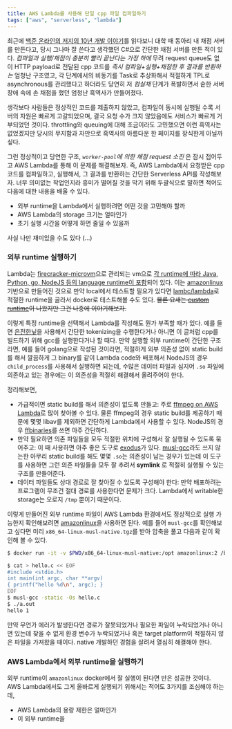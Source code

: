 ```yaml
---
title: AWS Lambda를 사용해 단일 cpp 파일 컴파일하기
tags: ["aws", "serverless", "lambda"]
---
```


최근에 [백준 온라인의 저지의 10년 개발 이야기](https://startlink.blog/category/스타트링크/baekjoon-online-judge/boj-10-years/)를 읽다보니 대학 때 동아리 내 채점 서버를 만든다고, 당시 그나마 잘 쓴다고 생각했던 C#으로 간단한 채점 서버를 만든 적이 있다. _컴파일과 실행/채점이 충분히 빨리 끝난다는 가정 하에_ 무려 request queue도 없이 HTTP payload로 전달된 cpp 코드를 _즉시 컴파일+실행+채점한 후 결과를 반환하는_ 엄청난 구조였고, 각 단계에서의 비동기를 Task로 추상화해서 적절하게 TPL로 asynchronous를 관리했다고 하더라도 당연히 저 _컴실채_ 단계가 폭발하면서 숱한 서버 장애 속에 손 채점을 했던 엄청난 흑역사가 만들어졌다.

생각보다 사람들은 정상적인 코드를 제출하지 않았고, 컴파일이 동시에 실행될 수록 서버의 자원은 빠르게 고갈되었으며, 결국 요청 수가 크지 않았음에도 서비스가 빠르게 거부되었던 것이다. throttling와 queuing에 대해 조금이라도 고민했으면 이런 흑역사는 없었겠지만 당시의 무지함과 자만으로 흑역사의 아름다운 한 페이지를 장식한게 아닐까 싶다.

그런 정상적이고 당연한 구조, _`worker-pool`에 의한 채점 request 소진_ 은 잠시 접어두고 AWS Lambda를 통해 이 문제를 해결해보자. 즉, AWS Lambda에서 요청받은 cpp 코드를 컴파일하고, 실행해서, 그 결과를 반환하는 간단한 Serverless API를 작성해보자. 너무 의미없는 작업인지라 흥미가 떨어질 것을 막기 위해 두괄식으로 말하면 적어도 다음에 대한 내용을 배울 수 있다.

- 외부 runtime을 Lambda에서 실행하려면 어떤 것을 고민해야 할까
- AWS Lambda의 storage 크기는 얼마인가
- 초기 실행 시간을 어떻게 하면 줄일 수 있을까

사실 나만 재미있을 수도 있다 (...)

### 외부 runtime 실행하기

Lambda는 [firecracker-microvm](https://github.com/firecracker-microvm/firecracker)으로 관리되는 vm으로 [각 runtime에 따라 Java, Python, go, NodeJS 등의 language runtime이 포함](https://docs.aws.amazon.com/lambda/latest/dg/lambda-runtimes.html)되어 있다. 이는 [amazonlinux](https://hub.docker.com/_/amazonlinux) 기반으로 만들어진 것으로 만약 local에서 테스트할 필요가 있다면 [lambc/lambda](https://github.com/lambci/docker-lambda)로 적절한 runtime을 골라서 docker로 테스트해볼 수도 있다. ~~물론 요새는 [custom runtime](https://docs.aws.amazon.com/lambda/latest/dg/runtimes-walkthrough.html)이 나왔지만 그건 나중에 이야기해보자.~~

이렇게 특정 runtime을 선택해서 Lambda를 작성해도 뭔가 부족할 때가 있다. 예를 들면 [은전한닢](http://eunjeon.blogspot.com/)을 사용해서 간단한 tokenizing을 수행한다거나 아니면 이 글처럼 cpp를 빌드하기 위해 gcc를 실행한다거나 할 때다. 만약 실행할 외부 runtime이 간단한 구조라면, 예를 들어 golang으로 작성된 것이라면, 적절하게 외부 의존성 없이 static build를 해서 깔끔하게 그 binary를 같이 Lambda code와 배포해서 NodeJS의 경우 `child_process`를 사용해서 실행하면 되는데, 수많은 데이터 파일과 심지어 `.so` 파일에 의존하고 있는 경우에는 이 의존성을 적절히 해결해서 올려주어야 한다.

정리해보면,

- 가급적이면 static build를 해서 의존성이 없도록 만들고: 주로 [ffmpeg on AWS Lambda](https://intoli.com/blog/transcoding-on-aws-lambda/)로 많이 찾아볼 수 있다. 물론 ffmpeg의 경우 static build를 제공하기 때문에 몇몇 libav를 제외하면 간단하게 Lambda에서 사용할 수 있다. NodeJS의 경우 [ffbinaries](https://www.npmjs.com/package/ffbinaries)를 쓰면 아주 간단하다.
- 만약 필요하면 의존 파일들을 모두 적절한 위치에 구성해서 잘 실행될 수 있도록 묶어주고: 이 때 사용하면 아주 좋은 도구로 [exodus](https://github.com/intoli/exodus)가 있다. [musl-gcc](https://www.musl-libc.org/)라도 쓰지 않는한 아무리 static build를 해도 몇몇 `.so`는 의존성이 남는 경우가 있는데 이 도구를 사용하면 그런 의존 파일들을 모두 잘 추려서 **symlink** 로 적절히 실행될 수 있는 구조를 만들어준다.
- 데이터 파일들도 상대 경로로 잘 찾아질 수 있도록 구성해야 한다: 만약 배포하려는 프로그램이 무조건 절대 경로를 사용한다면 문제가 크다. Lambda에서 writable한 storage는 오로지 `/tmp` 뿐이기 때문이다.

이렇게 만들어진 외부 runtime 파일이 AWS Lambda 환경에서도 정상적으로 실행 가능한지 확인해보려면 [amazonlinux](https://hub.docker.com/_/amazonlinux)을 사용하면 된다. 예를 들어 `musl-gcc`를 확인해보고 싶다면 미리 `x86_64-linux-musl-native.tgz`를 받아 압축을 풀고 다음과 같이 확인해 볼 수 있다.

```bash
$ docker run -it -v $PWD/x86_64-linux-musl-native:/opt amazonlinux:2 /bin/sh

$ cat > hello.c << EOF
#include <stdio.h>
int main(int argc, char **argv)
{ printf("hello %d\n", argc); }
EOF
$ musl-gcc -static -Os hello.c
$ ./a.out
hello 1
```

만약 무언가 에러가 발생한다면 경로가 잘못되었거나 필요한 파일이 누락되었거나 아니면 있는데 찾을 수 없게 환경 변수가 누락되었거나 혹은 target platform이 적절하지 않은 파일을 가져왔을 때이다. native 개발하던 경험을 살려서 열심히 해결해야 한다.

### AWS Lambda에서 외부 runtime을 실행하기

외부 runtime이 `amazonlinux` docker에서 잘 실행이 된다면 반은 성공한 것이다. AWS Lambda에서도 그게 올바르게 실행되기 위해서는 적어도 3가지를 조심해야 하는데,

- AWS Lambda의 용량 제한은 얼마인가
- 이 외부 runtime을
